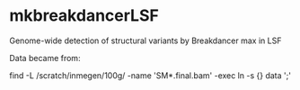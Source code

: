 # mkbreakdancerLSF
Genome-wide detection of structural variants by Breakdancer max in LSF

Data became from:

find -L /scratch/inmegen/100g/ -name 'SM*.final.bam' -exec ln -s {} data ';'